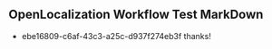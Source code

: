 ## OpenLocalization Workflow Test MarkDown
* ebe16809-c6af-43c3-a25c-d937f274eb3f 
thanks!<!--HONumber=Mar16_HO1-->
